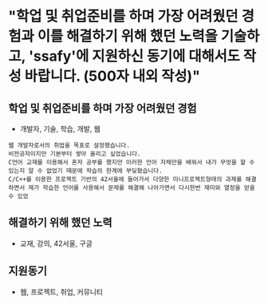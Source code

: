 # "학업 및 취업준비를 하며 가장 어려웠던 경험과 이를 해결하기 위해 했던 노력을 기술하고, 'ssafy'에 지원하신 동기에 대해서도 작성 바랍니다. (500자 내외 작성)"

## 학업 및 취업준비를 하며 가장 어려웠던 경험
- 개발자, 기술, 학습, 개발, 웹
```
웹 개발자로서의 취업을 목표로 설정했습니다.
비전공자이지만 기본부터 쌓아 올리고 싶었습니다.
C언어 교재를 이용해서 혼자 공부를 했지만 이러한 언어 자체만을 배워서 내가 무엇을 할 수 있는지 알 수 없었기 때문에 학습의 한계에 부딪혔습니다.
C/C++를 이용한 프로젝트 기반의 42서울에 들어가서 다양한 미니프로젝트형태의 과제를 해결하면서 제가 학습한 언어를 사용해서 문제를 해결해 나아가면서 다시한번 재미와 열정을 얻을 수 있었
```
## 해결하기 위해 했던 노력
- 교재, 강의, 42서울, 구글
## 지원동기
- 웹, 프로젝트, 취업, 커뮤니티